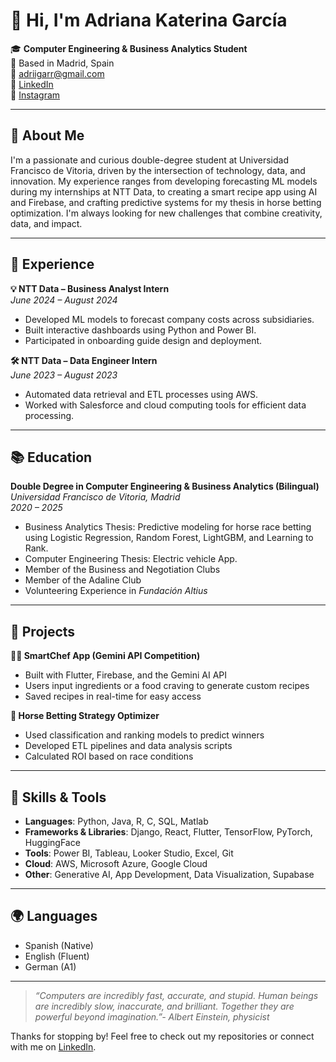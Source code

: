 # 👋 Hi, I'm Adriana Katerina García

🎓 **Computer Engineering & Business Analytics Student**  
📍 Based in Madrid, Spain  
📧 adriigarr@gmail.com  
🔗 [LinkedIn](http://linkedin.com/in/adriana-garcia-sanz)
<br> 🔗 [Instagram](https://www.instagram.com/adrigarcia.io/)

---

## 🚀 About Me

I'm a passionate and curious double-degree student at Universidad Francisco de Vitoria, driven by the intersection of technology, data, and innovation. My experience ranges from developing forecasting ML models during my internships at NTT Data, to creating a smart recipe app using AI and Firebase, and crafting predictive systems for my thesis in horse betting optimization. I'm always looking for new challenges that combine creativity, data, and impact.

---

## 💼 Experience

**💡 NTT Data – Business Analyst Intern**  
*June 2024 – August 2024*  
- Developed ML models to forecast company costs across subsidiaries.  
- Built interactive dashboards using Python and Power BI.  
- Participated in onboarding guide design and deployment.

**🛠 NTT Data – Data Engineer Intern**  
*June 2023 – August 2023*  
- Automated data retrieval and ETL processes using AWS.  
- Worked with Salesforce and cloud computing tools for efficient data processing.

---

## 📚 Education

**Double Degree in Computer Engineering & Business Analytics (Bilingual)**  
*Universidad Francisco de Vitoria, Madrid*  
*2020 – 2025*

- Business Analytics Thesis: Predictive modeling for horse race betting using Logistic Regression, Random Forest, LightGBM, and Learning to Rank.   
- Computer Engineering Thesis: Electric vehicle App. 
- Member of the Business and Negotiation Clubs
- Member of the Adaline Club
- Volunteering Experience in *Fundación Altius*

---

## 🌟 Projects

**👩‍🍳 SmartChef App (Gemini API Competition)**  
- Built with Flutter, Firebase, and the Gemini AI API  
- Users input ingredients or a food craving to generate custom recipes  
- Saved recipes in real-time for easy access  

**🎲 Horse Betting Strategy Optimizer**  
- Used classification and ranking models to predict winners  
- Developed ETL pipelines and data analysis scripts  
- Calculated ROI based on race conditions

---

## 🧠 Skills & Tools

- **Languages**: Python, Java, R, C, SQL, Matlab 
- **Frameworks & Libraries**: Django, React, Flutter, TensorFlow, PyTorch, HuggingFace  
- **Tools**: Power BI, Tableau, Looker Studio, Excel, Git  
- **Cloud**: AWS, Microsoft Azure, Google Cloud  
- **Other**: Generative AI, App Development, Data Visualization, Supabase

---

## 🌍 Languages

- Spanish (Native)  
- English (Fluent)  
- German (A1)

---

> _“Computers are incredibly fast, accurate, and stupid. Human beings are incredibly slow, inaccurate, and brilliant. Together they are powerful beyond imagination.”- Albert Einstein, physicist_

Thanks for stopping by! Feel free to check out my repositories or connect with me on [LinkedIn](http://linkedin.com/in/adriana-garcia-sanz).
